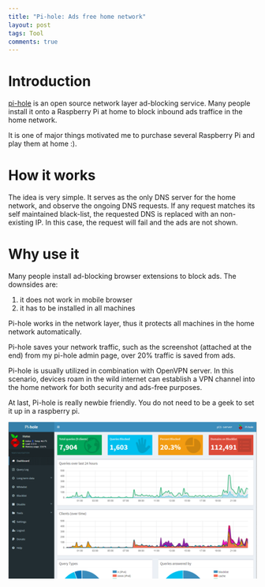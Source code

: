 ```yaml
---
title: "Pi-hole: Ads free home network"
layout: post
tags: Tool
comments: true
---
```


# Introduction

[pi-hole](https://pi-hole.net/) is an open source network layer ad-blocking service. Many people install it onto a Raspberry Pi at home to block inbound ads traffice in the home network.

It is one of major things motivated me to purchase several Raspberry Pi and play them at home :).

# How it works

The idea is very simple.
It serves as the only DNS server for the home network, and observe the ongoing DNS requests. If any request matches its self maintained black-list, the requested DNS is replaced with an non-existing IP. In this case, the request will fail and the ads are not shown.

# Why use it

Many people install ad-blocking browser extensions to block ads. The downsides are:

1. it does not work in mobile browser
2. it has to be installed in all machines

Pi-hole works in the network layer, thus it protects all machines in the home network automatically.

Pi-hole saves your network traffic, such as the screenshot (attached at the end) from my pi-hole admin page, over 20% traffic is saved from ads.

Pi-hole is usually utilized in combination with OpenVPN server. In this scenario, devices roam in the wild internet can establish a VPN channel into the home network for both security and ads-free purposes.

At last, Pi-hole is really newbie friendly. You do not need to be a geek to set it up in a raspberry pi.

![alt text](/assets/img/pi-hole.png "Pi-hole admin page")
